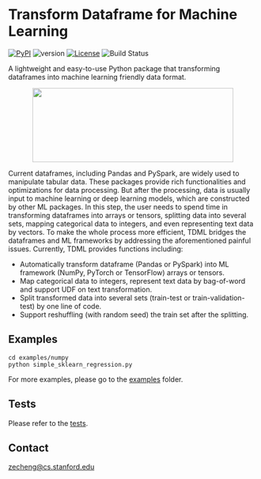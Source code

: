 # Transform Dataframe for Machine Learning

[![PyPI](https://img.shields.io/pypi/v/tdml.svg)](https://pypi.org/project/tdml/) ![version](https://img.shields.io/badge/version-0.1.1-blue) [![License](https://img.shields.io/badge/license-MIT-blue.svg)](https://github.com/zechengz/tdml/blob/master/LICENSE) ![Build Status](https://travis-ci.com/zechengz/tdml.svg)

A lightweight and easy-to-use Python package that transforming dataframes into machine learning friendly data format.

<p align="center">
  <img width="406" height="150" src="https://github.com/zechengz/tdml/blob/master/docs/source/_img/tdml.png">
</p>

Current dataframes, including Pandas and PySpark, are widely used to manipulate tabular data. These packages provide rich functionalities and optimizations for data processing. But after the processing, data is usually input to machine learning or deep learning models, which are constructed by other ML packages. In this step, the user needs to spend time in transforming dataframes into arrays or tensors, splitting data into several sets, mapping categorical data to integers, and even representing text data by vectors. To make the whole process more efficient, TDML bridges the dataframes and ML frameworks by addressing the aforementioned painful issues. Currently, TDML provides functions including:

* Automatically transform dataframe (Pandas or PySpark) into ML framework (NumPy, PyTorch or TensorFlow) arrays or tensors.
* Map categorical data to integers, represent text data by bag-of-word and support UDF on text transformation.
* Split transformed data into several sets (train-test or train-validation-test) by one line of code.
* Support reshuffling (with random seed) the train set after the splitting.

## Examples
```shell
cd examples/numpy
python simple_sklearn_regression.py
```
For more examples, please go to the [examples](https://github.com/zechengz/tdml/tree/master/examples) folder.

## Tests
Please refer to the [tests](https://github.com/zechengz/tdml/tree/master/tests).

## Contact
[zecheng@cs.stanford.edu](mailto:zecheng@cs.stanford.edu)
